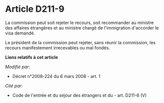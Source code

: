 # Article D211-9

La commission peut soit rejeter le recours, soit recommander    au ministre des affaires étrangères et au ministre chargé de
l'immigration d'accorder le visa demandé. 

Le président de la commission peut rejeter, sans réunir la commission, les recours manifestement irrecevables ou mal fondés.

**Liens relatifs à cet article**

_Modifié par_:

  - Décret n°2008-224 du 6 mars 2008 - art. 1

_Cité par_:

  - Code de l'entrée et du séjour des étrangers et du  - art. D211-6 (V)
